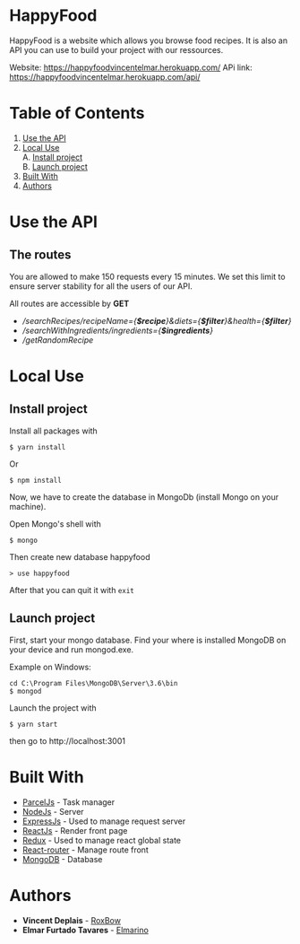 # HappyFood

HappyFood is a website which allows you browse food recipes.
It is also an API you can use to build your project with our ressources.

Website: https://happyfoodvincentelmar.herokuapp.com/
APi link: https://happyfoodvincentelmar.herokuapp.com/api/


# Table of Contents
1. [Use the API](#use-the-api)
2. [Local Use](#local-use)  
A. [Install project](#install-project)  
B. [Launch project](#launch-project)
3. [Built With](#built-with)
4. [Authors](#authors)

# Use the API

## The routes

You are allowed to make 150 requests every 15 minutes. We set this limit to ensure server stability for all the users of our API.

All routes are accessible by **GET**

+ */searchRecipes/recipeName={**$recipe**}&diets={**$filter**}&health={**$filter**}* 
+ */searchWithIngredients/ingredients={**$ingredients**}*
+ */getRandomRecipe*


# Local Use

## Install project

Install all packages with

```
$ yarn install
```

Or

```
$ npm install
```

Now, we have to create the database in MongoDb (install Mongo on your machine).

Open Mongo's shell with

```
$ mongo
```

Then create new database happyfood
```
> use happyfood
```

After that you can quit it with ```exit```

## Launch project


First, start your mongo database. Find your where is installed MongoDB on your device and run mongod.exe.


Example on Windows:
```
cd C:\Program Files\MongoDB\Server\3.6\bin
$ mongod
```


Launch the project with 
```
$ yarn start
```

then go to http://localhost:3001


# Built With

* [ParcelJs](https://parceljs.org/) - Task manager
* [NodeJs](https://nodejs.org/en/) - Server
* [ExpressJs](http://expressjs.com/) - Used to manage request server
* [ReactJs](https://reactjs.org/) - Render front page
* [Redux](https://redux.js.org/) - Used to manage react global state
* [React-router](https://github.com/ReactTraining/react-router) - Manage route front
* [MongoDB](https://www.mongodb.com/) - Database

# Authors


* **Vincent Deplais** - [RoxBow](https://github.com/RoxBow)
* **Elmar Furtado Tavares** - [Elmarino](https://github.com/Elmarino)

